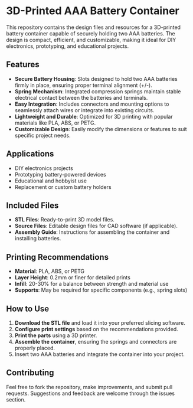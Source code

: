 
# 3D-Printed AAA Battery Container

This repository contains the design files and resources for a 3D-printed battery container capable of securely holding two AAA batteries. The design is compact, efficient, and customizable, making it ideal for DIY electronics, prototyping, and educational projects.

## Features

- **Secure Battery Housing**: Slots designed to hold two AAA batteries firmly in place, ensuring proper terminal alignment (+/-).
- **Spring Mechanism**: Integrated compression springs maintain stable electrical contact between the batteries and terminals.
- **Easy Integration**: Includes connectors and mounting options to seamlessly attach wires or integrate into existing circuits.
- **Lightweight and Durable**: Optimized for 3D printing with popular materials like PLA, ABS, or PETG.
- **Customizable Design**: Easily modify the dimensions or features to suit specific project needs.

## Applications

- DIY electronics projects
- Prototyping battery-powered devices
- Educational and hobbyist use
- Replacement or custom battery holders

## Included Files

- **STL Files**: Ready-to-print 3D model files.
- **Source Files**: Editable design files for CAD software (if applicable).
- **Assembly Guide**: Instructions for assembling the container and installing batteries.

## Printing Recommendations

- **Material**: PLA, ABS, or PETG
- **Layer Height**: 0.2mm or finer for detailed prints
- **Infill**: 20-30% for a balance between strength and material use
- **Supports**: May be required for specific components (e.g., spring slots)

## How to Use

1. **Download the STL file** and load it into your preferred slicing software.
2. **Configure print settings** based on the recommendations provided.
3. **Print the parts** using a 3D printer.
4. **Assemble the container**, ensuring the springs and connectors are properly placed.
5. Insert two AAA batteries and integrate the container into your project.

## Contributing

Feel free to fork the repository, make improvements, and submit pull requests. Suggestions and feedback are welcome through the issues section.

